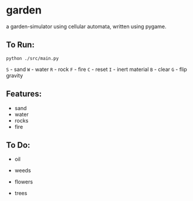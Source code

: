 # garden
a garden-simulator using cellular automata, written using pygame.

## To Run:

`python ./src/main.py`

`S` - sand
`W` - water
`R` - rock
`F` - fire
`C` - reset
`I` - inert material
`B` - clear
`G` - flip gravity


## Features:

- sand
- water
- rocks
- fire

## To Do:

- oil

- weeds
- flowers
- trees


